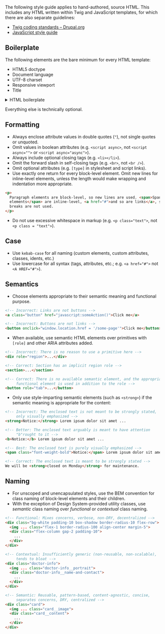 <!--lede
  Writing HTML for Texas Children's products.
lede-->

The following style guide applies to hand-authored, source HTML. This includes any HTML written within Twig and JavaScript templates, for which there are also separate guidelines:
* [Twig coding standards – Drupal.org](https://www.drupal.org/docs/develop/coding-standards/twig-coding-standards)
* [JavaScript style guide](/style-guide/javascript)

## Boilerplate
The following elements are the bare minimum for every HTML template:
* HTML5 doctype
* Document language
* UTF-8 charset
* Responsive viewport
* Title

<details>
  <summary>HTML boilerplate</summary>

```html
<!doctype html>
<html lang="en-us">
<head>
  <meta charset="utf-8">
  <meta name="viewport" content="width=device-width, initial-scale=1">
  <title>Title</title>
</head>
</html>
```
</details>

Everything else is technically optional.

## Formatting
* Always enclose attribute values in double quotes (`"`), not single quotes or unquoted.
* Omit values in boolean attributes (e.g. `<script async>`, not `<script async="">` or `<script async="async">`).
* Always include optional closing tags (e.g. `<li></li>`).
* Omit the forward slash in self-closing tags (e.g. `<br>`, not `<br />`).
* Omit optional attributes (e.g. `[type]` in stylesheet and script links).
* Use exactly one return for every block-level element. Omit new lines for inline-level elements, unless the length would make wrapping and indentation more appropriate.

```html
<p>
  Paragraph elements are block-level, so new lines are used. <span>Span
  elements</span> are inline-level, <a href="#">and so are links</a>, so line
  breaks are not used.
</p>
```

* Do not use excessive whitespace in markup (e.g. `<p class="text">`, not `<p class = "text">`).

## Case
* Use `kebab-case` for all naming (custom elements, custom attributes, classes, idents, etc.)
* Use lowercase for all syntax (tags, attributes, etc.; e.g. `<a href="#">` not `<A HREF="#">`).

## Semantics
* Choose elements appropriate to their semantic meaning and functional purpose.

```html
<!-- Incorrect: Links are not buttons -->
<a class="button" href="javascript:someAction()">Click me</a>

<!-- Incorrect: Buttons are not links -->
<button onclick="window.location.href = '/some-page'">Click me</button>
```

* When available, use semantic HTML elements over primitives with `[role]` and other ARIA attributes added.

```html
<!-- Incorrect: There is no reason to use a primitive here -->
<div role="region">...</div>

<!-- Correct: Section has an implicit region role -->
<section>...</section>

<!-- Correct: There is no available semantic element, and the appropriate
     functional element is used in addition to the role -->
<button role="tab">...</button>
```

* Only use style-imparting semantic elements (such as `<strong>`) if the semantic meaning is appropriate for the content:

```html
<!-- Incorrect: The enclosed text is not meant to be strongly stated,
     only visually emphasized -->
<strong>Notice:</strong> Lorem ipsum dolor sit amet ...

<!-- Better: The enclosed text arguably is meant to have attention
     "b"rought to it -->
<b>Notice:</b> Lorem ipsum dolor sit amet ...

<!-- Best: The enclosed text is purely visually emphasized -->
<span class="font-weight-bold">Notice:</span> Lorem ipsum dolor sit amet ...

<!-- Correct: The enclosed text is meant to be strongly stated -->
We will be <strong>closed on Monday</strong> for maintenance.
```

## Naming
* For unscoped and unencapsulated styles, use the BEM convention for class naming of block-level elements and their children.
* With the exception of Design System-provided utility classes, use <em>semantic</em> class naming over <em>functional</em> or <em>contextual</em> class naming.

```html
<!-- Functional: Mixes concerns, verbose, non-DRY, decentralized -->
<div class="bg-white padding-10 box-shadow border-radius-10 flex-row">
  <img ... class="flex-1 border-radius-100 align-center margin-5">
  <div class="flex-column gap-2 padding-10">
    ...
  </div>
</div>

<!-- Contextual: Insufficiently generic (non-reusable, non-scalable),
     tends to bloat -->
<div class="doctor-info">
  <img ... class="doctor-info__portrait">
  <div class="doctor-info__name-and-contact">
    ...
  </div>
</div>

<!-- Semantic: Reusable, pattern-based, content-agnostic, concise,
     separates concerns, DRY, centralized -->
<div class="card">
  <img ... class="card__image">
  <div class="card__content">
    ...
  </div>
</div>
```